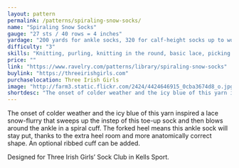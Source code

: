 ```yaml
---
layout: pattern
permalink: /patterns/spiraling-snow-socks/
name: "Spiraling Snow Socks"
gauge: "27 sts / 40 rows = 4 inches"
yardage: "200 yards for ankle socks, 320 for calf-height socks up to women's size 10."
difficulty: "3"
skills: "Knitting, purling, knitting in the round, basic lace, picking up sts."
price: ""
link: "https://www.ravelry.com/patterns/library/spiraling-snow-socks"
buylink: "https://threeirishgirls.com"
purchaselocation: Three Irish Girls
image: "http://farm3.static.flickr.com/2424/4424646915_0cba3674d8_o.jpg; http://farm5.static.flickr.com/4036/4424646969_32f9ac50ee_o.jpg"
shortdesc: "The onset of colder weather and the icy blue of this yarn inspired a lace snow-flurry that sweeps up the instep of this toe-up sock and then blows around the ankle in a spiral cuff. The forked heel means this ankle sock will stay put, thanks to the extra heel room and more anatomically correct shape. An optional ribbed cuff can be added."
---
```


The onset of colder weather and the icy blue of this yarn inspired a lace snow-flurry that sweeps up the instep of this toe-up sock and then blows around the ankle in a spiral cuff. The forked heel means this ankle sock will stay put, thanks to the extra heel room and more anatomically correct shape. An optional ribbed cuff can be added.

Designed for Three Irish Girls’ Sock Club in Kells Sport.